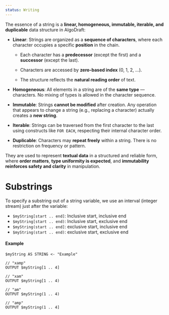 ```yaml
---
status: Writing
---
```

The essence of a string is a **linear, homogeneous, immutable, iterable, and duplicable** data structure in AlgoDraft:

- **Linear**: Strings are organized as a **sequence of characters**, where each character occupies a specific **position** in the chain.
    
    - Each character has a **predecessor** (except the first) and a **successor** (except the last).
    
    - Characters are accessed by **zero-based index** (0, 1, 2, …).
    
    - The structure reflects the **natural reading order** of text.
    
- **Homogeneous**: All elements in a string are of the **same type** — characters. No mixing of types is allowed in the character sequence.

- **Immutable**: Strings **cannot be modified** after creation. Any operation that appears to change a string (e.g., replacing a character) actually creates a **new string**.

- **Iterable**: Strings can be traversed from the first character to the last using constructs like `FOR EACH`, respecting their internal character order.

- **Duplicable**: Characters may **repeat freely** within a string. There is no restriction on frequency or pattern.

They are used to represent **textual data** in a structured and reliable form, where **order matters**, **type uniformity is expected**, and **immutability reinforces safety and clarity** in manipulation.


# Substrings
To specify a substring out of a string variable, we use an interval (integer stream) just after the variable:
* `$myString[start .. end]`: Inclusive start, inclusive end
* `$myString[start .. end)`: Inclusive start, exclusive end
* `$myString(start .. end]`: exclusive start, inclusive end
* `$myString(start .. end)`: exclusive start, exclusive end

#### Example
```
$myString AS STRING <- "Example"

// "xamp"
OUTPUT $myString[1 .. 4]

// "xam"
OUTPUT $myString[1 .. 4)

// "am"
OUTPUT $myString(1 .. 4)

// "amp"
OUTPUT $myString(1 .. 4]
```
